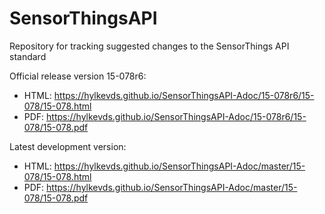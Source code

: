 # SensorThingsAPI
Repository for tracking suggested changes to the SensorThings API standard

Official release version 15-078r6:
* HTML: https://hylkevds.github.io/SensorThingsAPI-Adoc/15-078r6/15-078/15-078.html
* PDF: https://hylkevds.github.io/SensorThingsAPI-Adoc/15-078r6/15-078/15-078.pdf

Latest development version:
* HTML: https://hylkevds.github.io/SensorThingsAPI-Adoc/master/15-078/15-078.html
* PDF: https://hylkevds.github.io/SensorThingsAPI-Adoc/master/15-078/15-078.pdf

